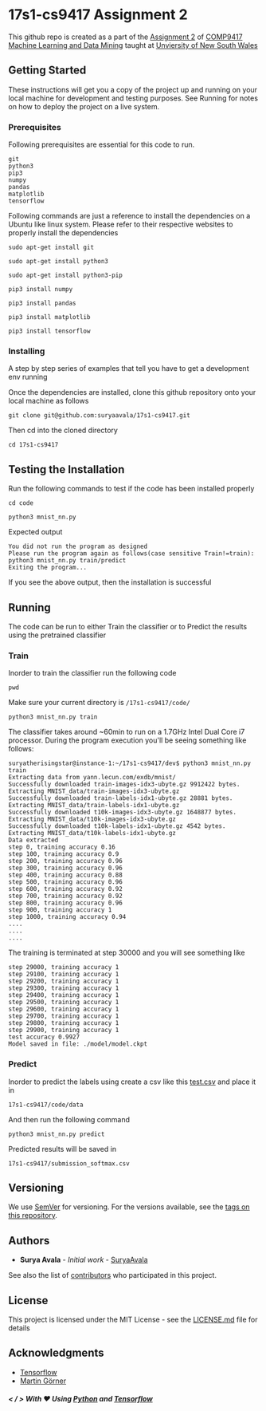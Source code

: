 # 17s1-cs9417 Assignment 2
This github repo is created as a part of the [Assignment 2](http://www.cse.unsw.edu.au/~mike/comp9417/ass2_proj.html/) of [COMP9417 Machine Learning and Data Mining](http://www.cse.unsw.edu.au/~cs9417) taught at [Unviersity of New South Wales](https://www.unsw.edu.au)

## Getting Started

These instructions will get you a copy of the project up and running on your local machine for development and testing purposes. See Running for notes on how to deploy the project on a live system.

### Prerequisites

Following prerequisites are essential for this code to run.

```
git
python3
pip3
numpy
pandas
matplotlib
tensorflow
```

Following commands are just a reference to install the dependencies on a Ubuntu like linux system. Please refer to their respective websites to properly install the dependencies

```
sudo apt-get install git

sudo apt-get install python3

sudo apt-get install python3-pip

pip3 install numpy

pip3 install pandas

pip3 install matplotlib

pip3 install tensorflow
```

### Installing

A step by step series of examples that tell you have to get a development env running

Once the dependencies are installed, clone this github repository onto your local machine as follows
```
git clone git@github.com:suryaavala/17s1-cs9417.git
```

Then cd into the cloned directory

```
cd 17s1-cs9417
```

## Testing the Installation

Run the following commands to test if the code has been installed properly

```
cd code

python3 mnist_nn.py
```

Expected output
```
You did not run the program as designed
Please run the program again as follows(case sensitive Train!=train):
python3 mnist_nn.py train/predict
Exiting the program...
```
If you see the above output, then the installation is successful

## Running

The code can be run to either Train the classifier or to Predict the results using the pretrained classifier

### Train
Inorder to train the classifier run the following code

```
pwd
```
Make sure your current directory is ```/17s1-cs9417/code/```

```
python3 mnist_nn.py train

```
The classifier takes around ~60min to run on a 1.7GHz Intel Dual Core i7 processor.
During the program execution you'll be seeing something like follows:
```
suryatherisingstar@instance-1:~/17s1-cs9417/dev$ python3 mnist_nn.py train
Extracting data from yann.lecun.com/exdb/mnist/
Successfully downloaded train-images-idx3-ubyte.gz 9912422 bytes.
Extracting MNIST_data/train-images-idx3-ubyte.gz
Successfully downloaded train-labels-idx1-ubyte.gz 28881 bytes.
Extracting MNIST_data/train-labels-idx1-ubyte.gz
Successfully downloaded t10k-images-idx3-ubyte.gz 1648877 bytes.
Extracting MNIST_data/t10k-images-idx3-ubyte.gz
Successfully downloaded t10k-labels-idx1-ubyte.gz 4542 bytes.
Extracting MNIST_data/t10k-labels-idx1-ubyte.gz
Data extracted
step 0, training accuracy 0.16
step 100, training accuracy 0.9
step 200, training accuracy 0.96
step 300, training accuracy 0.96
step 400, training accuracy 0.88
step 500, training accuracy 0.96
step 600, training accuracy 0.92
step 700, training accuracy 0.92
step 800, training accuracy 0.96
step 900, training accuracy 1
step 1000, training accuracy 0.94
....
....
....
```
The training is terminated at step 30000 and you will see something like
```
step 29000, training accuracy 1
step 29100, training accuracy 1
step 29200, training accuracy 1
step 29300, training accuracy 1
step 29400, training accuracy 1
step 29500, training accuracy 1
step 29600, training accuracy 1
step 29700, training accuracy 1
step 29800, training accuracy 1
step 29900, training accuracy 1
test accuracy 0.9927
Model saved in file: ./model/model.ckpt
```
### Predict

Inorder to predict the labels using create a csv like this [test.csv](https://www.kaggle.com/c/digit-recognizer/data) and place it in
```
17s1-cs9417/code/data
```

And then run the following command
```
python3 mnist_nn.py predict
```
Predicted results will be saved in
```
17s1-cs9417/submission_softmax.csv
```

## Versioning

We use [SemVer](http://semver.org/) for versioning. For the versions available, see the [tags on this repository](https://github.com/suryaavala/17s1-cs9417/tags).

## Authors

* **Surya Avala** - *Initial work* - [SuryaAvala](https://github.com/suryaavala)

See also the list of [contributors](https://github.com/suryaavala/17s1-cs9417/contributors) who participated in this project.

## License

This project is licensed under the MIT License - see the [LICENSE.md](LICENSE.md) file for details

## Acknowledgments

* [Tensorflow](https://tensorflow.org)
* [Martin Görner](https://twitter.com/martin_gorner)


##### < / > With :heart: Using [Python](https://www.python.org/) and [Tensorflow](https://www.tensorflow.org/)
